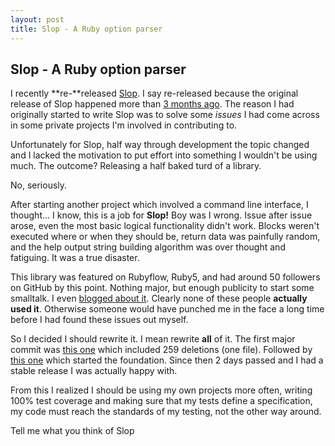 ```yaml
---
layout: post
title: Slop - A Ruby option parser
---
```


## Slop - A Ruby option parser

I recently **re-**released [Slop](http://github.com/injekt/slop). I say re-released because the original release of Slop happened more than [3 months ago](https://github.com/injekt/slop/commit/1c9367b2e765bb6e6f215f4bcc9c9b7bf1456166). The reason I had originally started to write Slop was to solve some *issues* I had come across in some private projects I'm involved in contributing to.

Unfortunately for Slop, half way through development the topic changed and I lacked the motivation to put effort into something I wouldn't be using much. The outcome? Releasing a half baked turd of a library.

No, seriously.

After starting another project which involved a command line interface, I thought... I know, this is a job for **Slop!** Boy was I wrong. Issue after issue arose, even the most basic logical functionality didn't work. Blocks weren't executed where or when they should be, return data was painfully random, and the help output string building algorithm was over thought and fatiguing. It was a true disaster.

This library was featured on Rubyflow, Ruby5, and had around 50 followers on GitHub by this point. Nothing major, but enough publicity to start some smalltalk. I even [blogged about it](http://jarvis.co/blog/sloppy-option-parsing). Clearly none of these people **actually used it**. Otherwise someone would have punched me in the face a long time before I had found these issues out myself.

So I decided I should rewrite it. I mean rewrite **all** of it. The first major commit was [this one](https://github.com/injekt/slop/commit/4ffcafec73f2c15f47f9d49fe58cfd0cae63c7c9) which included 259 deletions (one file). Followed by [this one](https://github.com/injekt/slop/commit/9041450ccc6cc64422268ae75ba64ad2996546db) which started the foundation. Since then 2 days passed and I had a stable release I was actually happy with.

From this I realized I should be using my own projects more often, writing 100% test coverage and making sure that my tests define a specification, my code must reach the standards of my testing, not the other way around.

Tell me what you think of Slop